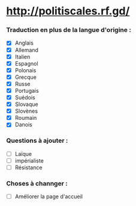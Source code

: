 # http://politiscales.rf.gd/

### Traduction en plus de la langue d'origine :
+ [X] Anglais
+ [X] Allemand
+ [X] Italien
+ [X] Espagnol
+ [X] Polonais
+ [X] Grecque
+ [X] Russe
+ [X] Portugais
+ [X] Suédois
+ [X] Slovaque
+ [X] Slovènes
+ [X] Roumain
+ [X] Danois

### Questions à ajouter :
+ [ ] Laïque
+ [ ] impérialiste
+ [ ] Résistance

### Choses à channger :
+ [ ] Améliorer la page d'accueil